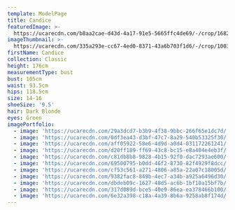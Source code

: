 ```yaml
---
template: ModelPage
title: Candice
featuredImage: >-
  https://ucarecdn.com/b8aa2cae-d43d-4a17-91e5-5665ffc4de69/-/crop/1682x739/313,113/-/preview/
imageThumbnail: >-
  https://ucarecdn.com/335a293e-cc67-4ed0-8371-43a6b703f1d6/-/crop/1003x1336/42,53/-/preview/
firstName: Candice
collection: Classic
height: 176cm
measurementType: bust
bust: 105cm
waist: 93.5cm
hips: 118.5cm
size: 14-16
shoeSize: '9.5'
hair: Dark Blonde
eyes: Green
imagePortfolio:
  - image: 'https://ucarecdn.com/29a3dcd7-b3b9-4f38-9bbc-266f65e1dc7d/'
  - image: 'https://ucarecdn.com/0df3ea43-d3bf-47c7-8a29-540b53325f30/'
  - image: 'https://ucarecdn.com/aff05922-58e6-4d9d-a0d4-031172261241/'
  - image: 'https://ucarecdn.com/d20ff189-ff69-43c8-bc15-e8a404e4eb3f/'
  - image: 'https://ucarecdn.com/c81db8b8-9828-4b15-92f0-dac7293ae600/'
  - image: 'https://ucarecdn.com/69500795-b0dd-46f2-8730-82f4929f8dcc/'
  - image: 'https://ucarecdn.com/cf53c561-a271-4806-a85a-22a07c18005d/'
  - image: 'https://ucarecdn.com/9382fac8-849b-4ec7-a34b-a925a6496d30/'
  - image: 'https://ucarecdn.com/dbdeb09c-1627-48d5-ac6b-1bf10a15bf7b/'
  - image: 'https://ucarecdn.com/317d089d-bce5-40e9-86ea-ea378466b100/'
  - image: 'https://ucarecdn.com/6e32a398-c18a-4a39-8b6a-9258ab8f174d/'
---
```


